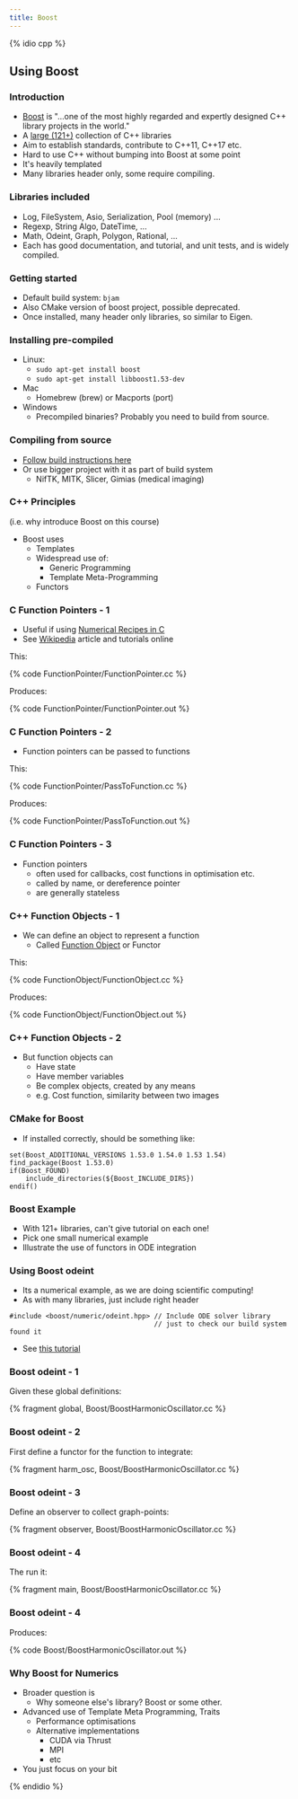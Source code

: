 ```yaml
---
title: Boost
---
```


{% idio cpp %}

## Using Boost

### Introduction

* [Boost][BoostHome] is "...one of the most highly regarded and expertly designed C++ library projects in the world."
* A [large (121+)][BoostDoc] collection of C++ libraries
* Aim to establish standards, contribute to C++11, C++17 etc.
* Hard to use C++ without bumping into Boost at some point
* It's heavily templated
* Many libraries header only, some require compiling.


### Libraries included

* Log, FileSystem, Asio, Serialization, Pool (memory) ...
* Regexp, String Algo, DateTime,  ...
* Math, Odeint, Graph, Polygon, Rational, ...
* Each has good documentation, and tutorial, and unit tests, and is widely compiled.


### Getting started

* Default build system: ```bjam```
* Also CMake version of boost project, possible deprecated.
* Once installed, many header only libraries, so similar to Eigen.


### Installing pre-compiled

* Linux:
    * ```sudo apt-get install boost```
    * ```sudo apt-get install libboost1.53-dev```
* Mac
    * Homebrew (brew) or Macports (port)
* Windows
    * Precompiled binaries? Probably you need to build from source.


### Compiling from source

* [Follow build instructions here][BoostBuild]
* Or use bigger project with it as part of build system
    * NifTK, MITK, Slicer, Gimias (medical imaging)


### C++ Principles

(i.e. why introduce Boost on this course)

* Boost uses
    * Templates
    * Widespread use of:
        * Generic Programming
        * Template Meta-Programming
    * Functors


### C Function Pointers - 1

* Useful if using [Numerical Recipes in C][NumericalRecipesC]
* See [Wikipedia][WikipediaFunctionPointers] article and tutorials online

This:

{% code FunctionPointer/FunctionPointer.cc %}

Produces:

{% code FunctionPointer/FunctionPointer.out %}


### C Function Pointers - 2

* Function pointers can be passed to functions

This:

{% code FunctionPointer/PassToFunction.cc %}

Produces:

{% code FunctionPointer/PassToFunction.out %}


### C Function Pointers - 3

* Function pointers
    * often used for callbacks, cost functions in optimisation etc.
    * called by name, or dereference pointer
    * are generally stateless


### C++ Function Objects - 1

* We can define an object to represent a function
    * Called [Function Object][WikipediaFunctionObject] or Functor

This:

{% code FunctionObject/FunctionObject.cc %}

Produces:

{% code FunctionObject/FunctionObject.out %}


### C++ Function Objects - 2

* But function objects can
    * Have state
    * Have member variables
    * Be complex objects, created by any means
    * e.g. Cost function, similarity between two images


### CMake for Boost

* If installed correctly, should be something like:

```
set(Boost_ADDITIONAL_VERSIONS 1.53.0 1.54.0 1.53 1.54)
find_package(Boost 1.53.0)
if(Boost_FOUND)
    include_directories(${Boost_INCLUDE_DIRS})
endif()
```


### Boost Example

* With 121+ libraries, can't give tutorial on each one!
* Pick one small numerical example
* Illustrate the use of functors in ODE integration


### Using Boost odeint

* Its a numerical example, as we are doing scientific computing!
* As with many libraries, just include right header

``` 
#include <boost/numeric/odeint.hpp> // Include ODE solver library
                                    // just to check our build system found it
```
* See [this tutorial][BoostTutorial]


### Boost odeint - 1

Given these global definitions:

{% fragment global, Boost/BoostHarmonicOscillator.cc %}


### Boost odeint - 2

First define a functor for the function to integrate:

{% fragment harm_osc, Boost/BoostHarmonicOscillator.cc %}


### Boost odeint - 3

Define an observer to collect graph-points:

{% fragment observer, Boost/BoostHarmonicOscillator.cc %}


### Boost odeint - 4

The run it:

{% fragment main, Boost/BoostHarmonicOscillator.cc %}


### Boost odeint - 4

Produces:

{% code Boost/BoostHarmonicOscillator.out %}


### Why Boost for Numerics

* Broader question is
    * Why someone else's library? Boost or some other.
* Advanced use of Template Meta Programming, Traits
    * Performance optimisations
    * Alternative implementations
        * CUDA via Thrust
        * MPI
        * etc
* You just focus on your bit

{% endidio %}

[BoostHome]: http://www.boost.org/
[BoostDoc]: http://www.boost.org/doc/libs/1_57_0/
[BoostBuild]: http://www.boost.org/doc/libs/1_57_0/libs/regex/doc/html/boost_regex/install.html
[BoostTutorial]: http://www.boost.org/doc/libs/1_57_0/libs/numeric/odeint/doc/html/index.html
[NumericalRecipesC]: http://www.nr.com/
[WikipediaFunctionPointers]: http://en.wikipedia.org/wiki/Function_pointer
[WikipediaFunctionObject]: http://en.wikipedia.org/wiki/Function_object
